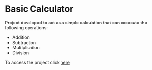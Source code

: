 # Basic Calculator

<p>Project developed to act as a simple calculation that can excecute the following operations:</p>
<ul>
  <li>Addition</li>
  <li>Subtraction</li>
  <li>Multiplication</li>
  <li>Division</li>
</ul>
<p>To access the project click <a href='https://basic-calculator-plum-xi.vercel.app/'>here</a> </p>
